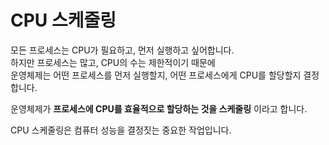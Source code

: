 # CPU 스케줄링
모든 프로세스는 CPU가 필요하고, 먼저 실행하고 싶어합니다.  
하지만 프로세스는 많고, CPU의 수는 제한적이기 때문에  
운영체제는 어떤 프로세스를 먼저 실행할지, 어떤 프로세스에게 CPU를 할당할지 결정합니다.

운영체제가 **프로세스에 CPU를 효율적으로 할당하는 것을 스케줄링** 이라고 합니다.

CPU 스케줄링은 컴퓨터 성능을 결정짓는 중요한 작업입니다.
